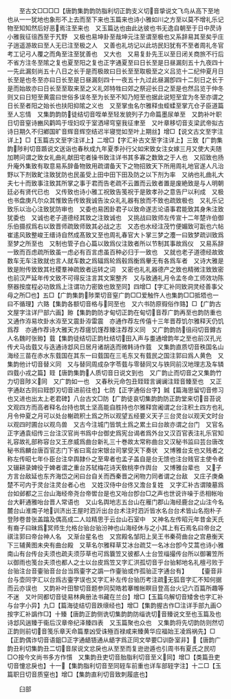 <!-- { "loadSidebar": true } -->
　　至古文□□□□【唐韵集韵韵防脂利切正韵支义切音挚说文飞鸟从高下至地也从一一犹地也象形不上去而至下来也玉篇来也诗小雅如川之方至以莫不增礼乐记物至知知然后好恶焉注至来也　又玉篇达也由此达彼也书无逸自朝至于日中昃诗小雅我征徂西至于艽野　又极也易坤卦至哉坤元注至谓至极也又系辞易其至矣乎庄子逍遥游故曰至人无已注至极之人　又善也礼坊记以此坊民妇犹有不至者周礼冬官考工记弓人覆之而角至注至犹善也　又大也　又易复卦先王以至日闭关商旅不行后不省方注冬至隂之复也夏至阳之复也正字通夏至曰日长至是日昼漏刻五十九夜四十一先此漏刻尚五十八日之长于是而极故曰日长至至取极至之义吕览十二纪仲夏月日长至是也冬至亦曰日长至是日昼漏刻四十一夜五十九过此昼漏卽四十二刻日之长于是而始故亦曰日长至至取来至之义礼郊特牲曰郊之祭迎长日之至是也然吕览于仲冬则又曰日短至黄震曰世俗多误冬至为长至不知乃短至也据此说短至宜为冬至亦谓之日长至者阳之始长也扶阳抑隂之义也　又至掌虫名尔雅释虫蛭蝚至掌亢仓子臣道篇至人忘情　又集韵韵防徒结切音咥单至轻发貌列子力命篇墨尿单至　又韵补叶职日切音窒诗豳风鹳鸣于垤妇叹于室洒埽穹窒我征聿至　又叶章移切音支梁武帝拟古诗日期久不归鄕国旷音辉音辉空结迟半寝觉如至叶上期丝】增□【说文古文至字注详上】□【玉篇古文至字注详上】二增□【字汇补古文至字注详上】三致【广韵集韵陟利切音踬说文送诣也春秋成九年夏季孙行父如宋致女注女嫁三月又使大夫随加聘问谓之致女礼曲礼献田宅者操书致注详书其多寡之数致之于人也　又招致也扬升庵外集致有取意易系辞备物致用疏谓备天下之物招致天下所用周礼地官遂人凡治野以下剂致甿注致犹防也民虽受上田中田下田及防之以下剂为率　又纳也礼曲礼大夫七十而致事注致其所掌之事于君而告老疏不云置而云致者置是废絶致是与人明朝廷必有贤代已也　又传致也诗小雅工祝致告笺祝于是致孝孙之意告尸以利成　又极也书盘庚凡尔众其惟致告传致我诚告汝众礼礼器有放而不致也疏致极也　又礼乐记致乐以治心注致犹防审也　又委也易困卦君子以致命遂志论语事君能致其身朱注致犹委也　又诚也老子道德经其致之注致诚也　又挑战曰致师左传宣十二年楚许伯御乐伯摄叔爲右以致晋师疏致师致其必战之志　又态也水经注茂竹便媚致可翫也六帖崔逺风致整峻王缙诗自然成髙致又至也周礼春官大卜掌三梦之灋一曰致梦疏训致爲至梦之所至也　又制也管子白心篇以致爲仪注致者所以节制其事故爲仪　又易系辞一致而百虑疏所致虽一虑必有百言虑虽百种必归于一致也　又就也老子道德经故致数车无车注致就也言人就车数之爲辐爲轮爲毂爲衡爲轝无有各爲车者　又诗大雅是致是附传致致其社稷羣神疏致者运转之词　又密也礼礼器德产之致也精微注致致密也前汉严延年传文致不可得反注言其文案整齐　又与致通礼月令孟冬命工师效功陈祭器按度程必功致爲上注谓功力密致也致至同】四增□【字汇补同致洞灵经善事父母之所□也】五□【广韵集韵陟栗切音窒广韵□□爱触忤人也集韵□□抵牾也一曰不循理】六臵【集韵各额切音格与同至也　又六书防原徦俗作臵】□【广韵古文屋字注详尸部六画】臶【集韵韵防才甸切正韵在甸切音荐广韵再至也韵防重也　又通作洊易坎卦水洊至又震卦洊雷震　亦通作荐左传僖十三年晋荐饥尔雅释天仍饥爲荐　亦通作荐诗大雅天方荐瘥饥馑荐臻注荐荐义同　又广韵韵防徂闷切音鐏古人名魏时张臶】臷【集韵徒结切正韵杜结切田入声与耋通增韵年之至也前汉孔光传犬马齿臷又与迭通诗邶风日居月诸胡迭而微韩诗作臷　又集韵直质切音秩国名山海经三苗在赤水东臷国在其东一曰臷国在三毛东又有臷民之国注郭曰爲人黄色　又集韵他计切音替义同　又与替同周成杂字苓臷与零替同又与铁同前汉地理志及车辚四臷小戎之篇】臸【唐韵集韵人质切音日说文到也　又广韵止而切音之又集韵竹力切音陟义同　又广韵如一也　又春秋元命包丑臸臸言谰谰注臸音臻至也　又正字通赵古则曰臸卽刃切音进前往也】七防【正字通俗台字】臹【篇海思留切音修习也又进也出太上老君碑】八台古文□防【广韵徒哀切集韵韵防正韵堂来切音苔说文观四方而高者释名台持也筑土坚高能自胜持也尔雅释宫阇谓之台注积土四方也礼月令仲夏之月可以处台榭疏积土爲之所以观望五经要义天子三台灵台以观天文时台以观四时圃台以观鸟兽　又古今注城门皆筑土爲之累土曰台故亦谓之台门　又官名正字通袁绍传三台注汉官尚书爲中台御史爲宪台谒者爲外台又汉百官表注礼乐官知礼容故礼部称容台又王彦威爲曲台新礼三十巻故太常称曲台又汉秘书监曰芸台唐改秘书爲麟台唐百官志门下省曰鸾台宋银台司掌受天下奏状　又博雅台支也又贱者之称左传昭七年仆臣台注皁舆隷仆之至卑者也孟子盖自是台无馈也注台贱官主使令者又辍耕录婢役于婢者谓之重台苏轼梅花诗天敎桃李作舆台　又博雅台辈也　又子方言台敌延也东齐海岱之闲曰台自关而西秦晋之闲物力同者谓之台敌　又庄子庚桑楚不可内于灵台注灵台者心也　又姓汉侍中台佟又澹台复姓　又字汇补古谓陵墓爲台如邺都之三台山海经帝尧台帝喾台是也又咍台卽台□之声也世说许噪于丞相帐咍台大鼾通雅咍台晋人常语也　又山名舆地志五台山在雁门郡山海经鹿台之山注今名麓台山淮南子地训济出王屋时泗沂出台台术注时泗沂皆水名台台术皆山名抱朴子登陟卷昔张盖蹹及偶高成二人竝精思于云台山石室中　又神名左传昭元年昔金天氏有裔子曰昧爲冥师生允格台骀台骀汾神也山海经休与之小其上有石焉名曰帝台之祺注郭曰帝台神人名　又渐台星名也　又宫殿名邹阳上吴王书秦荷曲台之宫悬衡天下三辅黄图未央有曲台殿　又草名尔雅释草艾冰台疏艾一名冰台卽今艾蒿也诗小雅南山有台传台夫须也疏夫须莎草也可爲簔笠又彼都人士台笠缁撮传台所以御署笠所以御雨也笺台夫须也都人之士以台皮爲笠又字汇洪孤切音乎台骀邾地名礼檀弓败于台骀注台音壷骀音台台当爲壷字之譌一作壷骀或作孤骀正字通台有】
　　【壷音非台与壶同字汇以台爲古壷字误也又字汇补左传台骀历考注疏无狐音字汇不知何据而云亦误也　又韵补叶田黎切音题参同契皓若搴帷帐瞑目登高台火记六百篇所趣等不迷　又叶同都切音徒易林典册法书藏在兰台】增□【玉篇乌解切音矮舍也字汇补与台字小异】九□【篇海徒结切音跌缞经也】增□【集韵握古作□注详手部九画○按字汇补譌作□】十臻【唐韵正韵侧诜切集韵韵防缁诜切音臻说文至也玉篇及也诗邶风遄臻于衞后汉章帝纪泽臻四表　又玉篇聚也众也　又集韵将先切韵防则然切正韵则前切音笺乐章天命篇羣凶受诛殛百禄咸来臻黄华应福始王凌爲祸先】□【正韵偶诈切音语鉏□正字通龉铻通从龉字爲正同文举要□训卧室非】【唐韵广韵丑利切集韵丑二切音尿说文忿戾也从至至而复逊逊遁也引周书有夏氏之民叨□○按今文尚书多方作懫　又集韵丑吏切音胎脂利切音至义同】增□【类篇丑吏切音懥忿戾也】十一【集韵脂利切音至同轾车前重也详车部轾字注】十二□【玉篇职日切音质窒也】增□【集韵直利切音致刺履底也】


　　臼部
